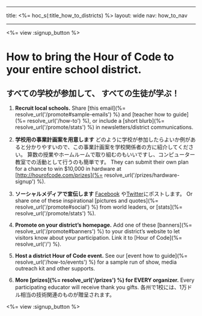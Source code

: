 * * *

title: <%= hoc_s(:title_how_to_districts) %> layout: wide nav: how_to_nav

* * *

<%= view :signup_button %>

# How to bring the Hour of Code to your entire school district.

## すべての学校が参加して、 すべての生徒が学ぶ！

  1. **Recruit local schools.** Share [this email](%= resolve_url('/promote#sample-emails') %) and [teacher how to guide](%= resolve_url('/how-to') %), or include a [short blurb](%= resolve_url('/promote/stats') %) in newsletters/district communications.

  2. **学校用の事業計画案を用意します** どのように学校が参加したらよいか例があると分かりやすいので、この事業計画案を学校関係者の方に紹介してください。 算数の授業やホームルームで取り組むのもいいですし、コンピューター教室での活動として行うのも簡単です。 They can submit their own plan for a chance to win $10,000 in hardware at [http://hourofcode.com/prizes](%= resolve_url('/prizes/hardware-signup') %).

  3. **ソーシャルメディアで宣伝します** [Facebook](https://www.facebook.com/sharer/sharer.php?u=http%3A%2F%2Fhourofcode.com%2Fus) や[Twitter](https://twitter.com/intent/tweet?url=http%3A%2F%2Fhourofcode.com&text=I%27m%20participating%20in%20this%20year%27s%20%23HourOfCode%2C%20are%20you%3F%20%40codeorg&original_referer=https%3A%2F%2Fwww.google.com%2Furl%3Fq%3Dhttps%253A%252F%252Ftwitter.com%252Fshare%253Fhashtags%253D%2526amp%253Brelated%253Dcodeorg%2526amp%253Btext%253DI%252527m%252Bparticipating%252Bin%252Bthis%252Byear%252527s%252B%252523HourOfCode%25252C%252Bare%252Byou%25253F%252B%252540codeorg%2526amp%253Burl%253Dhttp%25253A%25252F%25252Fhourofcode.com%26sa%3DD%26sntz%3D1%26usg%3DAFQjCNE1GLTUbKZfMlEh9Aj5w0iswz6PYQ&related=codeorg&hashtags=)にポストします。 Or share one of these inspirational [pictures and quotes](%= resolve_url('/promote#social') %) from world leaders, or [stats](%= resolve_url('/promote/stats') %).

  4. **Promote on your district’s homepage.** Add one of these [banners](%= resolve_url('/promote#banners') %) to your district’s website to let visitors know about your participation. Link it to [Hour of Code](%= resolve_url('/') %).

  5. **Host a district Hour of Code event.** See our [event how to guide](%= resolve_url('/how-to/events') %) for a sample run of show, media outreach kit and other supports.

  6. **More [prizes](%= resolve_url('/prizes') %) for EVERY organizer.** Every participating educator will receive thank you gifts. 各州で1校には、1万ドル相当の技術関連のものが贈呈されます。

<%= view :signup_button %>